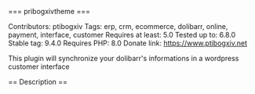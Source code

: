 === pribogxivtheme ===

Contributors: ptibogxiv
Tags: erp, crm, ecommerce, dolibarr, online, payment, interface, customer
Requires at least: 5.0
Tested up to: 6.8.0
Stable tag: 9.4.0
Requires PHP: 8.0
Donate link: https://www.ptibogxiv.net

This plugin will synchronize your dolibarr's informations in a wordpress customer interface

== Description ==
